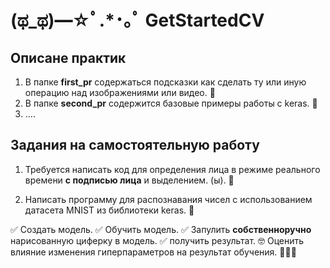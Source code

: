 # (ಥ_ಥ)━☆ﾟ.*･｡ﾟ GetStartedCV 

## Описане практик 
1. В папке **first_pr** содержаться подсказки как сделать ту или иную операцию над изображениями или видео. 📁
2. В папке **second_pr** содержится базовые примеры работы с keras. 📁
3. ....

## Задания на самостоятельную работу 

1. Требуется написать код для определения лица в режиме реального времени **с подписью лица** и выделением. (ы). 📖

2. Написать программу для распознавания чисел с использованием датасета MNIST из библиотеки keras. 📖

✅ Создать модель.
✅ Обучить модель.
✅ Запулить **собственноручно** нарисованную циферку в модель.
✅ получить результат.
🤓 Оценить влияние изменения гиперпараметров на результат обучения. 👨🏻‍💻